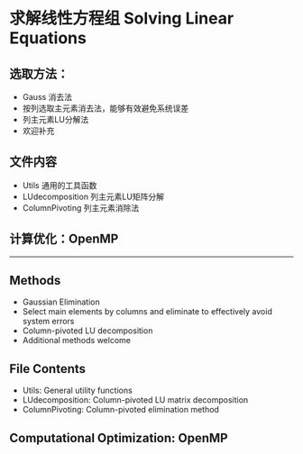 # 求解线性方程组  Solving Linear Equations

## 选取方法：
- Gauss 消去法
- 按列选取主元素消去法，能够有效避免系统误差
- 列主元素LU分解法
- 欢迎补充

## 文件内容
- Utils 通用的工具函数
- LUdecomposition  列主元素LU矩阵分解
- ColumnPivoting  列主元素消除法

## 计算优化：OpenMP


---

## Methods
- Gaussian Elimination
- Select main elements by columns and eliminate to effectively avoid system errors
- Column-pivoted LU decomposition
- Additional methods welcome

## File Contents
- Utils: General utility functions
- LUdecomposition: Column-pivoted LU matrix decomposition
- ColumnPivoting: Column-pivoted elimination method

## Computational Optimization: OpenMP
